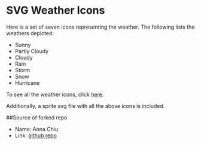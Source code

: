 # SVG Weather Icons 

Here is a set of seven icons representing the weather. The following lists the weathers depicted:

- Sunny
- Partly Cloudy
- Cloudy
- Rain
- Storm
- Snow
- Hurricane

To see all the weather icons, click [here](http://i6.cims.nyu.edu/~awc316/dotw/svg/).

Additionally, a sprite svg file with all the above icons is included.


##Source of forked repo
- Name: Anna Chiu
- Link: [github repo](https://github.com/AnnaChiu/svg-version-control)
